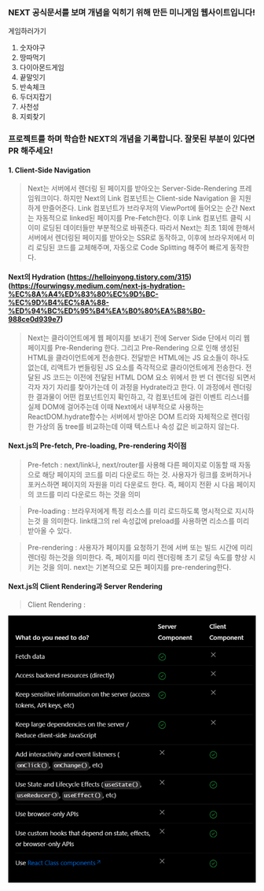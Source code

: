 ### NEXT 공식문서를 보며 개념을 익히기 위해 만든 미니게임 웹사이트입니다!

게임하러가기

1. 숫자야구
2. 땅따먹기
3. 다이아몬드게임
4. 끝말잇기
5. 반속체크
6. 두더지잡기
7. 사천성
8. 지뢰찾기

### 프로젝트를 하며 학습한 NEXT의 개념을 기록합니다. 잘못된 부분이 있다면 PR 해주세요!

#### 1. Client-Side Navigation

> Next는 서버에서 렌더링 된 페이지를 받아오는 Server-Side-Rendering 프레임워크이다.
> 하지만 Next의 Link 컴포넌트는 Client-side Navigation 을 지원하게 만즐어준다.
> Link 컴포넌트가 브라우저의 ViewPort에 들어오는 순간 Next는 자동적으로 linked된 페이지를 Pre-Fetch한다.
> 이후 Link 컴포넌트 클릭 시 이미 로딩된 데이터들만 부분적으로 바꿔준다.
> 따라서 Next는 최초 1회에 한해서 서버에서 렌더링된 페이지를 받아오는 SSR로 동작하고, 이후에 브라우저에서 미리 로딩된 코드를 교체해주며, 자동으로 Code Splitting 해주어 빠르게 동작한다.

#### Next의 Hydration (https://helloinyong.tistory.com/315) (https://fourwingsy.medium.com/next-js-hydration-%EC%8A%A4%ED%83%80%EC%9D%BC-%EC%9D%B4%EC%8A%88-%ED%94%BC%ED%95%B4%EA%B0%80%EA%B8%B0-988ce0d939e7)

> Next는 클라이언트에게 웹 페이지를 보내기 전에 Server Side 단에서 미리 웹페이지를 Pre-Rendering 한다. 그리고 Pre-Rendering 으로 인해 생성된 HTML을 클라이언트에게 전송한다. 전달받은 HTML에는 JS 요소들이 하나도 없는데, 리액트가 번들링된 JS 요소를 즉각적으로 클라이언트에게 전송한다. 전달된 JS 코드는 이전에 전달된 HTML DOM 요소 위에서 한 번 더 렌더링 되면서 각자 자기 자리를 찾아가는데 이 과정을 Hydrate라고 한다.
> 이 과정에서 렌더링한 결과물이 어떤 컴포넌트인지 확인하고, 각 컴포넌트에 걸린 이벤트 리스너를 실제 DOM에 걸어주는데 이때 Next에서 내부적으로 사용하는 ReactDOM.hydrate함수는 서버에서 받아온 DOM 트리와 자체적으로 렌더링한 가상의 돔 tree를 비교하는데 이때 텍스트나 속성 값은 비교하지 않는다.

#### Next.js의 Pre-fetch, Pre-loading, Pre-rendering 차이점

> Pre-fetch : next/link나, next/router를 사용해 다른 페이지로 이동할 때 자동으로 해당 페이지의 코드를 미리 다운로드 하는 것. 사용자가 링크를 호버하거나 포커스하면 페이지의 자원을 미리 다운로드 한다. 즉, 페이지 전환 시 다음 페이지의 코드를 미리 다운로드 하는 것을 의미

> Pre-loading : 브라우저에게 특정 리소스를 미리 로드하도록 명시적으로 지시하는것 을 의미한다. link태그의 rel 속성값에 preload를 사용하면 리소스를 미리 받아올 수 있다.

> Pre-rendering : 사용자가 페이지를 요청하기 전에 서버 또는 빌드 시간에 미리 렌더링 하는것을 의미한다. 즉, 페이지를 미리 렌더링해 초기 로딩 속도를 향상 시키는 것을 의미. next는 기본적으로 모든 페이지를 pre-rendering한다.

#### Next.js의 Client Rendering과 Server Rendering

> Client Rendering :

![Alt text](image.png)
